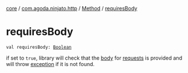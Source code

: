 [core](../../index.md) / [com.agoda.ninjato.http](../index.md) / [Method](index.md) / [requiresBody](./requires-body.md)

# requiresBody

`val requiresBody: `[`Boolean`](https://kotlinlang.org/api/latest/jvm/stdlib/kotlin/-boolean/index.html)

if set to `true`, library will check that the [body](../-body/index.md) for [requests](../-request/index.md)
is provided and will throw [exception](../../com.agoda.ninjato.exception/-missing-body-exception/index.md) if it is not found.

